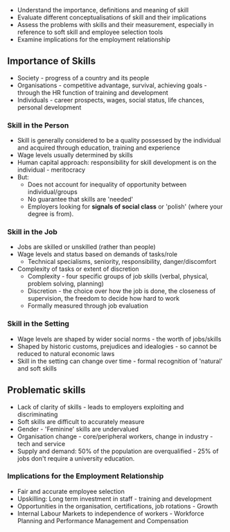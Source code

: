 - Understand the importance, definitions and meaning of skill
- Evaluate different conceptualisations of skill and their implications
- Assess the problems with skills and their measurement, especially in reference to soft skill and employee selection tools
- Examine implications for the employment relationship

## Importance of Skills
- Society - progress of a country and its people
- Organisations - competitive advantage, survival, achieving goals - through the HR function of training and development
- Individuals - career prospects, wages, social status, life chances, personal development

### Skill in the Person
- Skill is generally considered to be a quality possessed by the individual and acquired through education, training and experience
- Wage levels usually determined by skills
- Human capital approach: responsibility for skill development is on the individual - meritocracy
- But:
	- Does not account for inequality of opportunity between individual/groups
	- No guarantee that skills are 'needed'
	- Employers looking for **signals of social class** or 'polish' (where your degree is from).

### Skill in the Job
- Jobs are skilled or unskilled (rather than people)
- Wage levels and status based on demands of tasks/role
	- Technical specialisms, seniority, responsibility, danger/discomfort
- Complexity of tasks or extent of discretion
	- Complexity - four specific groups of job skills (verbal, physical, problem solving, planning)
	- Discretion - the choice over how the job is done, the closeness of supervision, the freedom to decide how hard to work
	- Formally measured through job evaluation

### Skill in the Setting
- Wage levels are shaped by wider social norms - the worth of jobs/skills
- Shaped by historic customs, prejudices and idealogies - so cannot be reduced to natural economic laws
- Skill in the setting can change over time - formal recognition of 'natural' and soft skills

## Problematic skills
- Lack of clarity of skills - leads to employers exploiting and discriminating
- Soft skills are difficult to accurately measure
- Gender - 'Feminine' skills are undervalued
- Organisation change - core/peripheral workers, change in industry - tech and service
- Supply and demand: 50% of the population are overqualified - 25% of jobs don't require a university education.

### Implications for the Employment Relationship
- Fair and accurate employee selection
- Upskilling: Long term investment in staff - training and development
- Opportunities in the organisation, certifications, job rotations - Growth
- Internal Labour Markets to independence of workers - Workforce Planning and Performance Management and Compensation

